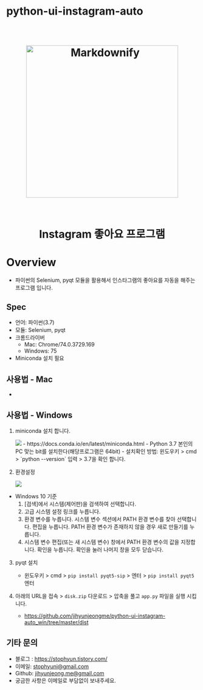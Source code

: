 # python-ui-instagram-auto

<h1 align="center">
  <br>
  <a href="http://jikao.herokuapp.com/"><img src="https://user-images.githubusercontent.com/43984584/62023622-a7700980-b20c-11e9-9e98-1a7bec09756d.png" alt="Markdownify" width="400"></a>
  <br>
  
  <br>
</h1>

<h1 align="center"> Instagram 좋아요 프로그램 
</p>

# Overview

- 파이썬의 Selenium, pyqt 모듈을 활용해서 인스타그램의 좋아요를 자동을 해주는 프로그램 입니다.

## Spec

- 언어: 파이썬(3.7)
- 모듈: Selenium, pyqt
- 크롬드라이버
  - Mac: Chrome/74.0.3729.169
  - Windows: 75
- Miniconda 설치 필요

## 사용법 - Mac

-

## 사용법 - Windows

1. miniconda 설치 합니다.

   <img src =  "https://user-images.githubusercontent.com/43984584/62024015-519c6100-b20e-11e9-82da-8a20f292913a.png">
   - https://docs.conda.io/en/latest/miniconda.html
   - Python 3.7 본인의 PC 맞는 bit를 설치한다(해당프로그램은 64bit)
   - 설치확인 방법: 윈도우키 > cmd > `python --version` 입력 > 3.7을 확인 합니다.

2. 환경설정

   <img src = "https://user-images.githubusercontent.com/43984584/62010278-f9c91000-b1a3-11e9-8448-1fdd470f81a7.png">

- Windows 10 기준
  1. [검색]에서 시스템(제어판)을 검색하여 선택합니다.
  2. 고급 시스템 설정 링크를 누릅니다.
  3. 환경 변수를 누릅니다. 시스템 변수 섹션에서 PATH 환경 변수를 찾아 선택합니다. 편집을 누릅니다. PATH 환경 변수가 존재하지 않을 경우 새로 만들기를 누릅니다.
  4. 시스템 변수 편집(또는 새 시스템 변수) 창에서 PATH 환경 변수의 값을 지정합니다. 확인을 누릅니다. 확인을 눌러 나머지 창을 모두 닫습니다.

3. pyqt 설치

   - 윈도우키 > cmd > `pip install pyqt5-sip` > 엔터 > `pip install pyqt5` 엔터

4. 아래의 URL을 접속 > `disk.zip` 다운로드 > 압축을 풀고 `app.py` 파일을 실행 시킵니다.
   - https://github.com/jihyunjeongme/python-ui-instagram-auto_win/tree/master/dist

## 기타 문의

- 블로그 : https://stophyun.tistory.com/
- 이메일: stophyuni@gmail.com
- Github: jihyunjeong.me@gmail.com
- 궁금한 사항은 이메일로 부담없이 보내주세요.
